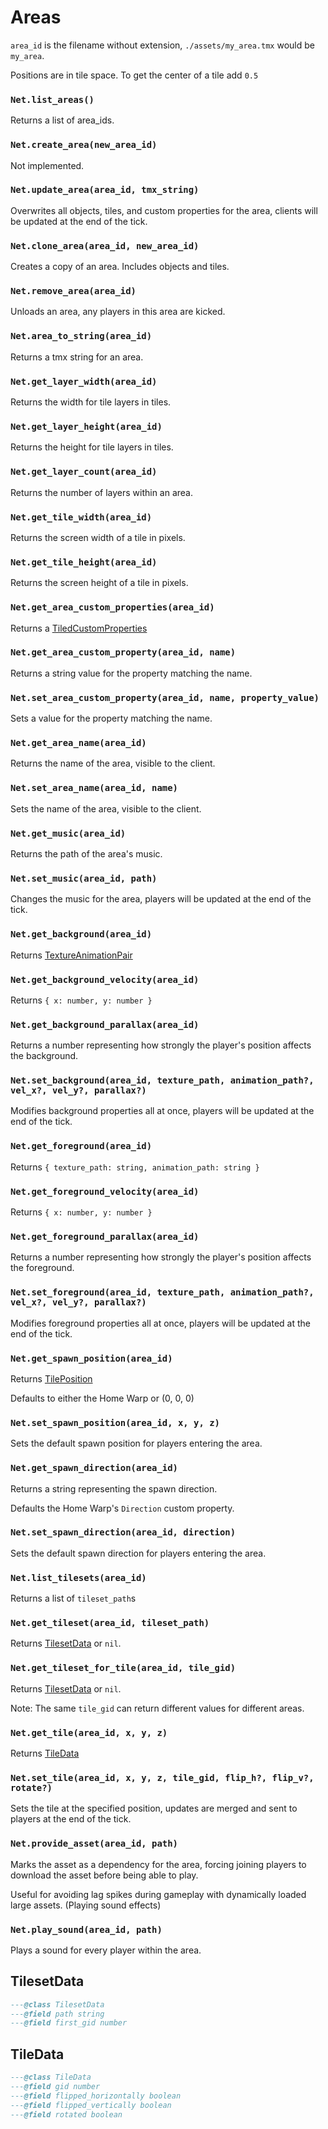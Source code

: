 # Areas

`area_id` is the filename without extension, `./assets/my_area.tmx` would be `my_area`.

Positions are in tile space. To get the center of a tile add `0.5`

### `Net.list_areas()`

Returns a list of area_ids.

### `Net.create_area(new_area_id)`

Not implemented.

### `Net.update_area(area_id, tmx_string)`

Overwrites all objects, tiles, and custom properties for the area, clients will be updated at the end of the tick.

### `Net.clone_area(area_id, new_area_id)`

Creates a copy of an area. Includes objects and tiles.

### `Net.remove_area(area_id)`

Unloads an area, any players in this area are kicked.

### `Net.area_to_string(area_id)`

Returns a tmx string for an area.

### `Net.get_layer_width(area_id)`

Returns the width for tile layers in tiles.

### `Net.get_layer_height(area_id)`

Returns the height for tile layers in tiles.

### `Net.get_layer_count(area_id)`

Returns the number of layers within an area.

### `Net.get_tile_width(area_id)`

Returns the screen width of a tile in pixels.

### `Net.get_tile_height(area_id)`

Returns the screen height of a tile in pixels.

### `Net.get_area_custom_properties(area_id)`

Returns a [TiledCustomProperties](#tiledcustomproperties)

### `Net.get_area_custom_property(area_id, name)`

Returns a string value for the property matching the name.

### `Net.set_area_custom_property(area_id, name, property_value)`

Sets a value for the property matching the name.

### `Net.get_area_name(area_id)`

Returns the name of the area, visible to the client.

### `Net.set_area_name(area_id, name)`

Sets the name of the area, visible to the client.

### `Net.get_music(area_id)`

Returns the path of the area's music.

### `Net.set_music(area_id, path)`

Changes the music for the area, players will be updated at the end of the tick.

### `Net.get_background(area_id)`

Returns [TextureAnimationPair](/server/lua-api/widgets#textureanimationpair)

### `Net.get_background_velocity(area_id)`

Returns `{ x: number, y: number }`

### `Net.get_background_parallax(area_id)`

Returns a number representing how strongly the player's position affects the background.

### `Net.set_background(area_id, texture_path, animation_path?, vel_x?, vel_y?, parallax?)`

Modifies background properties all at once, players will be updated at the end of the tick.

### `Net.get_foreground(area_id)`

Returns `{ texture_path: string, animation_path: string }`

### `Net.get_foreground_velocity(area_id)`

Returns `{ x: number, y: number }`

### `Net.get_foreground_parallax(area_id)`

Returns a number representing how strongly the player's position affects the foreground.

### `Net.set_foreground(area_id, texture_path, animation_path?, vel_x?, vel_y?, parallax?)`

Modifies foreground properties all at once, players will be updated at the end of the tick.

### `Net.get_spawn_position(area_id)`

Returns [TilePosition](/server/lua-api/misc#tileposition)

Defaults to either the Home Warp or (0, 0, 0)

### `Net.set_spawn_position(area_id, x, y, z)`

Sets the default spawn position for players entering the area.

### `Net.get_spawn_direction(area_id)`

Returns a string representing the spawn direction.

Defaults the Home Warp's `Direction` custom property.

### `Net.set_spawn_direction(area_id, direction)`

Sets the default spawn direction for players entering the area.

### `Net.list_tilesets(area_id)`

Returns a list of `tileset_path`s

### `Net.get_tileset(area_id, tileset_path)`

Returns [TilesetData](#tilesetdata) or `nil`.

### `Net.get_tileset_for_tile(area_id, tile_gid)`

Returns [TilesetData](#tilesetdata) or `nil`.

Note: The same `tile_gid` can return different values for different areas.

### `Net.get_tile(area_id, x, y, z)`

Returns [TileData](#tiledata)

### `Net.set_tile(area_id, x, y, z, tile_gid, flip_h?, flip_v?, rotate?)`

Sets the tile at the specified position, updates are merged and sent to players at the end of the tick.

### `Net.provide_asset(area_id, path)`

Marks the asset as a dependency for the area, forcing joining players to download the asset before being able to play.

Useful for avoiding lag spikes during gameplay with dynamically loaded large assets. (Playing sound effects)

### `Net.play_sound(area_id, path)`

Plays a sound for every player within the area.

## TilesetData

```lua
---@class TilesetData
---@field path string
---@field first_gid number
```

## TileData

```lua
---@class TileData
---@field gid number
---@field flipped_horizontally boolean
---@field flipped_vertically boolean
---@field rotated boolean
```
